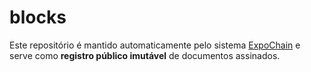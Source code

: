 # blocks
Este repositório é mantido automaticamente pelo sistema [ExpoChain](https://www.expochain.com.br) e serve como **registro público imutável** de documentos assinados.
